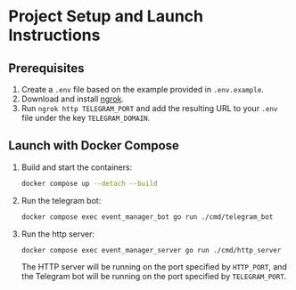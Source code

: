 # Project Setup and Launch Instructions

## Prerequisites

1. Create a `.env` file based on the example provided in `.env.example`.
2. Download and install [ngrok](https://ngrok.com/).
3. Run `ngrok http TELEGRAM_PORT` and add the resulting URL to your `.env` file under the key `TELEGRAM_DOMAIN`.

## Launch with Docker Compose

1. Build and start the containers:
   ```bash
   docker compose up --detach --build
   ```

2. Run the telegram bot:
   ```bash
   docker compose exec event_manager_bot go run ./cmd/telegram_bot
   ```
   
3. Run the http server:
   ```bash
   docker compose exec event_manager_server go run ./cmd/http_server
   ```
   
   The HTTP server will be running on the port specified by `HTTP_PORT`, and the Telegram bot will be running on the
   port specified by `TELEGRAM_PORT`.
